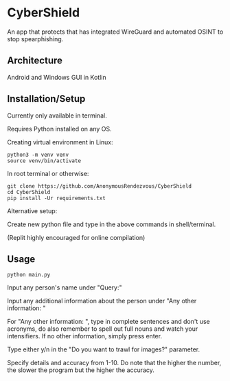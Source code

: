 # CyberShield

An app that protects that has integrated WireGuard and automated OSINT to stop spearphishing.

## Architecture

Android and Windows GUI in Kotlin

## Installation/Setup

Currently only available in terminal. 

Requires Python installed on any OS.

Creating virtual environment in Linux:

```
python3 -m venv venv
source venv/bin/activate
```
In root terminal or otherwise:

```
git clone https://github.com/AnonymousRendezvous/CyberShield
cd CyberShield
pip install -Ur requirements.txt
```
Alternative setup:

Create new python file and type in the above commands in shell/terminal.

(Replit highly encouraged for online compilation)


## Usage

```
python main.py
```

Input any person's name under "Query:"

Input any additional information about the person under "Any other information: "

For "Any other information: ", type in complete sentences and don't use acronyms, do also remember to spell out full nouns and watch your intensifiers. If no other information, simply press enter.

Type either y/n in the "Do you want to trawl for images?" parameter.

Specify details and accuracy from 1-10. Do note that the higher the number, the slower the program but the higher the accuracy.

